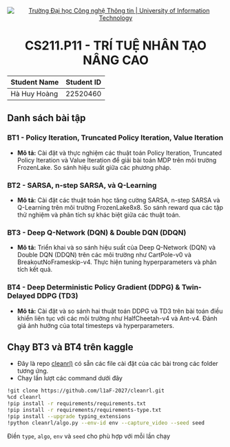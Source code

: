 <p align="center">
  <a href="https://www.uit.edu.vn/" title="Trường Đại học Công nghệ Thông tin" style="border: 5;">
    <img src="https://i.imgur.com/WmMnSRt.png" alt="Trường Đại học Công nghệ Thông tin | University of Information Technology">
  </a>
</p>

<!-- Title -->
<h1 align="center"><b>CS211.P11 - TRÍ TUỆ NHÂN TẠO NÂNG CAO</b></h1> 


| Student Name        | Student ID |
| ------------------- | ---------- |
|    Hà Huy Hoàng     | 22520460   |


## Danh sách bài tập

### BT1 - Policy Iteration, Truncated Policy Iteration, Value Iteration
- **Mô tả:** Cài đặt và thực nghiệm các thuật toán Policy Iteration, Truncated Policy Iteration và Value Iteration để giải bài toán MDP trên môi trường FrozenLake. So sánh hiệu suất giữa các phương pháp.

### BT2 - SARSA, n-step SARSA, và Q-Learning
- **Mô tả:** Cài đặt các thuật toán học tăng cường SARSA, n-step SARSA và Q-Learning trên môi trường FrozenLake8x8. So sánh reward qua các tập thử nghiệm và phân tích sự khác biệt giữa các thuật toán.

### BT3 - Deep Q-Network (DQN) & Double DQN (DDQN)
- **Mô tả:** Triển khai và so sánh hiệu suất của Deep Q-Network (DQN) và Double DQN (DDQN) trên các môi trường như CartPole-v0 và BreakoutNoFrameskip-v4. Thực hiện tuning hyperparameters và phân tích kết quả.

### BT4 - Deep Deterministic Policy Gradient (DDPG) & Twin-Delayed DDPG (TD3)
- **Mô tả:** Cài đặt và so sánh hai thuật toán DDPG và TD3 trên bài toán điều khiển liên tục với các môi trường như HalfCheetah-v4 và Ant-v4. Đánh giá ảnh hưởng của total timesteps và hyperparameters.

## Chạy BT3 và BT4 trên kaggle
- Đây là repo [cleanrl)](https://github.com/l1aF-2027/cleanrl) có sẵn các file cài đặt của các bài trong các folder tương ứng.
- Chạy lần lượt các command dưới đây
```bash
!git clone https://github.com/l1aF-2027/cleanrl.git
%cd cleanrl
!pip install -r requirements/requirements.txt
!pip install -r requirements/requirements-type.txt
!pip install --upgrade typing_extensions
!python cleanrl/algo.py --env-id env --capture_video --seed seed
```
Điền `type`, `algo`, `env` và `seed` cho phù hợp với mỗi lần chạy
